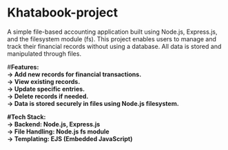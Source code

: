﻿# Khatabook-project

 A simple file-based accounting application built using Node.js, Express.js, and the filesystem module (fs). This project enables users to manage and track their financial records without using a database. All data is stored and manipulated through files.<Br>

 #<b>Features:<b><br>
-> Add new records for financial transactions.<br>
-> View existing records.<br>
-> Update specific entries.<br>
-> Delete records if needed.<br>
-> Data is stored securely in files using Node.js filesystem.<br>

#<b>Tech Stack:<b><br>
-> Backend: Node.js, Express.js<br>
-> File Handling: Node.js fs module<br>
-> Templating: EJS (Embedded JavaScript)

